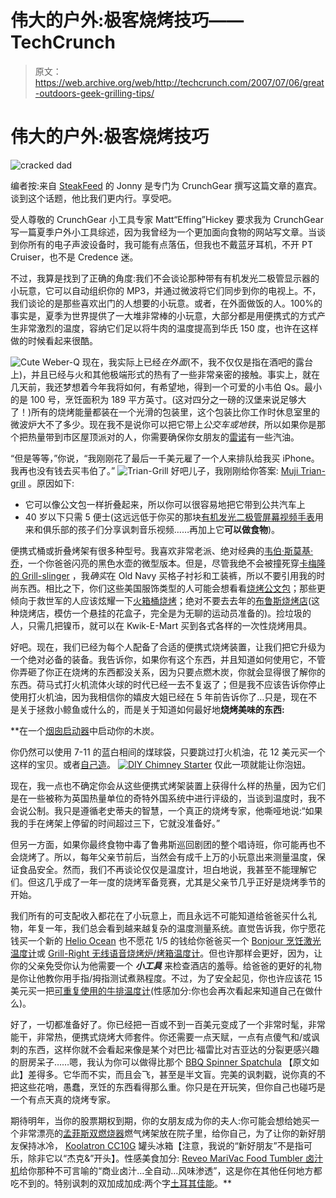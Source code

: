 # 伟大的户外:极客烧烤技巧——TechCrunch

> 原文：<https://web.archive.org/web/http://techcrunch.com/2007/07/06/great-outdoors-geek-grilling-tips/>

# 伟大的户外:极客烧烤技巧

![cracked dad](img/125adf9db8877fd335351b67c48d7ab0.png)

编者按:来自 [SteakFeed](https://web.archive.org/web/20210120051350/http://www.steakfeed.com/) 的 Jonny 是专门为 CrunchGear 撰写这篇文章的嘉宾。谈到这个话题，他比我们更内行。享受吧。

受人尊敬的 CrunchGear 小工具专家 Matt“Effing”Hickey 要求我为 CrunchGear 写一篇夏季户外小工具综述，因为我曾经为一个更加面向食物的网站写文章。当谈到你所有的电子声波设备时，我可能有点落伍，但我也不戴蓝牙耳机，不开 PT Cruiser，也不是 Credence 迷。

不过，我算是找到了正确的角度:我们不会谈论那种带有有机发光二极管显示器的小玩意，它可以自动组织你的 MP3，并通过微波将它们同步到你的电视上。不，我们谈论的是那些喜欢出门的人想要的小玩意。或者，在外面做饭的人。100%的事实是，夏季为世界提供了一大堆非常棒的小玩意，大部分都是用便携式的方式产生非常激烈的温度，容纳它们足以将牛肉的温度提高到华氏 150 度，也许在这样做的时候看起来很酷。

![Cute Weber-Q](img/3fc50ab3ffafb1e012736df0d1956adf.png)
现在，我实际上已经*在外面*(不，我不仅仅是指在酒吧的露台上)，并且已经与火和其他极端形式的热有了一些非常亲密的接触。事实上，就在几天前，我还梦想着今年我将如何，有希望地，得到一个可爱的小韦伯 Qs。最小的是 100 号，烹饪面积为 189 平方英寸。(这对四分之一磅的汉堡来说足够大了！)所有的烧烤能量都装在一个光滑的包装里，这个包装比你工作时休息室里的微波炉大不了多少。现在我不是说你可以把它带上*公交车或地铁*，所以如果你是那个把热量带到市区屋顶派对的人，你需要确保你女朋友的[雷诺](https://web.archive.org/web/20210120051350/http://www.suzukiauto.com/sr_07/reno/)有一些汽油。

“但是等等，”你说，“我刚刚花了最后一千美元雇了一个人来排队给我买 iPhone。我再也没有钱去买韦伯了。”
![Trian-Grill](img/f3d9f06dea077fd08425525043893ee0.png)
好吧儿子，我刚刚给你答案: [Muji Trian-grill](https://web.archive.org/web/20210120051350/http://www.gadgetcandy.com/archives/2007/03/love_triangrill.php) 。原因如下:

*   它可以像公文包一样折叠起来，所以你可以很容易地把它带到公共汽车上
*   40 岁以下只需 5 便士(这远远低于你买的那块[有机发光二极管屏幕视频手表](https://web.archive.org/web/20210120051350/http://www.thinkgeek.com/gadgets/watches/954e/)用来和俱乐部的孩子们分享讽刺音乐视频……再加上它**可以做食物**)。

便携式桶或折叠烤架有很多种型号。我喜欢非常老派、绝对经典的[韦伯·斯莫基·乔](https://web.archive.org/web/20210120051350/http://www.weber.com/bbq/pub/grill/2007/portable/smokeyJoeGold.aspx)，一个你爸爸闪亮的黑色水壶的微型版本。但是，尽管我绝不会被撞死穿[卡梅隆的 Grill-slinger](https://web.archive.org/web/20210120051350/http://www.popeilfamilystore.com/gs.html) ，我*确实*在 Old Navy 买格子衬衫和工装裤，所以不要引用我的时尚东西。相比之下，你们这些美国服饰类型的人可能会想看看[烧烤公文包](https://web.archive.org/web/20210120051350/http://crunchgear.com/2007/04/26/take-the-grill-on-the-road/)；那些更倾向于救世军的人应该炫耀一下[火箱桶烧烤](https://web.archive.org/web/20210120051350/http://www.gadgetcandy.com/archives/2006/05/post_350.php)；绝对不要去去年的[布鲁斯烧烤店](https://web.archive.org/web/20210120051350/http://crunchgear.com/2007/01/05/balcony-grill-for-us-urbanites/)(这种烧烤店，模仿一个悬挂的花盒子，完全是为无聊的运动员准备的)。捡垃圾的人，只需几把镍币，就可以在 Kwik-E-Mart 买到各式各样的一次性烧烤用具。

好吧。现在，我们已经为每个人配备了合适的便携式烧烤装置，让我们把它升级为一个绝对必备的装备。我告诉你，如果你有这个东西，并且知道如何使用它，不管你弄砸了你正在烧烤的东西都没关系，因为只要点燃木炭，你就会显得很了解你的东西。荷马式打火机流体火球的时代已经一去不复返了；但是我不应该告诉你停止使用打火机油，因为我相信你的嬉皮大姐已经在 5 年前告诉你了…只是，现在不是关于拯救小鲸鱼或什么的，而是关于知道如何最好地**烧烤美味的东西:**

 **在一个[烟囱启动器](https://web.archive.org/web/20210120051350/http://www.bbqjunkie.com/archives/2005/08/30/charcoal-chimney-starter/)中启动你的木炭。

你仍然可以使用 7-11 的蓝白相间的煤球袋，只要跳过打火机油，花 12 美元买一个这样的宝贝。或者[自己造](https://web.archive.org/web/20210120051350/http://www.tutorials.com/08/0816/08161.asp)。 [![DIY Chimney Starter](img/b4d7a78d435616a7f18377d4ed715dea.png)](https://web.archive.org/web/20210120051350/http://www.tutorials.com/08/0816/08161.asp "DIY Chimney Starter") 仅此一项就能让你泡妞。

现在，我一点也不确定你会从这些便携式烤架装置上获得什么样的热量，因为它们是在一些被称为英国热量单位的奇特外国系统中进行评级的，当谈到温度时，我不会说公制。我只是遵循老史蒂夫的智慧，一个真正的烧烤专家，他嘶哑地说:“如果我的手在烤架上停留的时间超过三下，它就没准备好。”

但另一方面，如果你最终食物中毒了鲁弗斯巡回剧团的整个唱诗班，你可能再也不会烧烤了。所以，每年父亲节前后，当然会有成千上万的小玩意出来测量温度，保证食品安全。然而，我们不再谈论仅仅是温度计，坦白地说，我甚至不能理解它们。但这几乎成了一年一度的烧烤军备竞赛，尤其是父亲节几乎正好是烧烤季节的开始。

我们所有的可支配收入都花在了小玩意上，而且永远不可能知道给爸爸买什么礼物，年复一年，我们总会看到越来越复杂的温度测量系统。直觉告诉我，你宁愿花钱买一个新的 [Helio Ocean](https://web.archive.org/web/20210120051350/http://www.helio.com/ocean) 也不愿花 1/5 的钱给你爸爸买一个 [Bonjour 烹饪激光温度计](https://web.archive.org/web/20210120051350/http://www.chefsresource.com/bonjour-laser-thermometer.html)或 [Grill-Right 无线语音烧烤炉/烤箱温度计](https://web.archive.org/web/20210120051350/http://www.cooking-gadgets.com/grill-right-wireless-talking-bbqoven-thermometer/)。但也许那样会更好，因为，让你的父亲免受你认为他需要一个 ***小工具*** 来检查酒店的羞辱。给爸爸的更好的礼物是你让他教你用手指/拇指测试煮熟程度。不过，为了安全起见，你也许应该花 15 美元买一把[可重复使用的牛排温度计](https://web.archive.org/web/20210120051350/http://www.surlatable.com/product/features/grilling+%26+barbecue/reusable+steak+button+thermometers%2C+set+of+4.do)(性感加分:你也会再次看起来知道自己在做什么)。

好了，一切都准备好了。你已经把一百或不到一百美元变成了一个非常时髦，非常能干，非常热，便携式烧烤大师套件。你还需要一点天赋，一点有点傻气和/或讽刺的东西，这样你就不会看起来像是某个对巴比·福雷比对吉亚达的分裂更感兴趣的厨房呆子……嗯，我认为你可以做得比那个 [BBQ Spinner Spatchula](https://web.archive.org/web/20210120051350/http://www.realmdekor.com/products/partyGear/bbqSpinnerSpatchula.html) 【原文如此】差得多。它华而不实，而且会飞，甚至是半文盲。完美的讽刺戳，说你真的不把这些花哨，愚蠢，烹饪的东西看得那么重。你只是在开玩笑，但你自己也碰巧是一个有点天真的烧烤专家。

期待明年，当你的股票期权到期，你的女朋友成为你的夫人:你可能会想给她买一个非常漂亮的[孟菲斯双燃烧器](https://web.archive.org/web/20210120051350/http://www.diy.com/diy/jsp/bq/nav/nav.jsp?action=detail&fh_secondid=9298308&fh_location=%2f%2fcatalog01%2fen_GB&fh_search=memphis&fh_eds=%c3%9f&fh_refview=search&ts=1180002620711&isSearch=true)燃气烤架放在院子里，给你自己，为了让你的新好朋友保持冰冷， [Koolatron CC10G](https://web.archive.org/web/20210120051350/http://www.beveragefactory.com/refrigeration/beverage/CC10G.shtml) 罐头冰箱【注意，我说的“新好朋友”不是指可乐，除非它以“杰克&”开头】。性感美食加分: [Reveo MariVac Food Tumbler 卤汁机](https://web.archive.org/web/20210120051350/http://www.chefsresource.com/reveo-marivac-marinader.html)给你那种不可言喻的“商业卤汁…全自动…风味渗透”，这是你在其他任何地方都吃不到的。特别讽刺的双加成加成:两个字[土耳其佳能](https://web.archive.org/web/20210120051350/http://www.chefsresource.com/turkey-cannon.html)。**